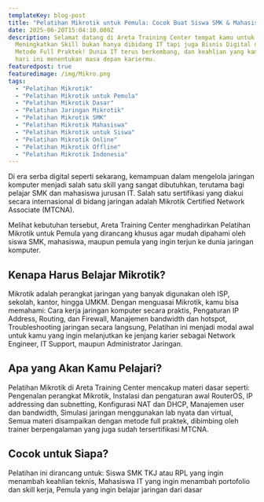 ```yaml
---
templateKey: blog-post
title: "Pelatihan Mikrotik untuk Pemula: Cocok Buat Siswa SMK & Mahasiswa IT"
date: 2025-06-20T15:04:10.000Z
description: Selamat datang di Areta Training Center tempat kamu untuk
  Meningkatkan Skill bukan hanya dibidang IT tapi juga Bisnis Digital dengan
  Metode Full Praktek! Dunia IT terus berkembang, dan keahlian yang kamu miliki
  hari ini menentukan masa depan kariermu.
featuredpost: true
featuredimage: /img/Mikro.png
tags:
  - "Pelatihan Mikrotik"
  - "Pelatihan Mikrotik untuk Pemula"
  - "Pelatihan Mikrotik Dasar"
  - "Pelatihan Jaringan Mikrotik"
  - "Pelatihan Mikrotik SMK"
  - "Pelatihan Mikrotik Mahasiswa"
  - "Pelatihan Mikrotik untuk Siswa"
  - "Pelatihan Mikrotik Online"
  - "Pelatihan Mikrotik Offline"
  - "Pelatihan Mikrotik Indonesia"
---
```


Di era serba digital seperti sekarang, kemampuan dalam mengelola jaringan komputer menjadi salah satu skill yang sangat dibutuhkan, terutama bagi pelajar SMK dan mahasiswa jurusan IT. Salah satu sertifikasi yang diakui secara internasional di bidang jaringan adalah Mikrotik Certified Network Associate (MTCNA).

Melihat kebutuhan tersebut, Areta Training Center menghadirkan Pelatihan Mikrotik untuk Pemula yang dirancang khusus agar mudah dipahami oleh siswa SMK, mahasiswa, maupun pemula yang ingin terjun ke dunia jaringan komputer.

## Kenapa Harus Belajar Mikrotik?
Mikrotik adalah perangkat jaringan yang banyak digunakan oleh ISP, sekolah, kantor, hingga UMKM. Dengan menguasai Mikrotik, kamu bisa memahami:
Cara kerja jaringan komputer secara praktis, Pengaturan IP Address, Routing, dan Firewall, Manajemen bandwidth dan hotspot, Troubleshooting jaringan secara langsung, Pelatihan ini menjadi modal awal untuk kamu yang ingin melanjutkan ke jenjang karier sebagai Network Engineer, IT Support, maupun Administrator Jaringan.

## Apa yang Akan Kamu Pelajari?
Pelatihan Mikrotik di Areta Training Center mencakup materi dasar seperti:
Pengenalan perangkat Mikrotik, Instalasi dan pengaturan awal RouterOS, IP addressing dan subnetting, Konfigurasi NAT dan DHCP, Manajemen user dan bandwidth, Simulasi jaringan menggunakan lab nyata dan virtual, Semua materi disampaikan dengan metode full praktek, dibimbing oleh trainer berpengalaman yang juga sudah tersertifikasi MTCNA.

## Cocok untuk Siapa?
Pelatihan ini dirancang untuk:
Siswa SMK TKJ atau RPL yang ingin menambah keahlian teknis, Mahasiswa IT yang ingin menambah portofolio dan skill kerja, Pemula yang ingin belajar jaringan dari dasar
